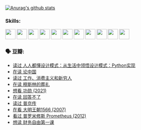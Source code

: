 
[![Anurag's github stats](https://github-readme-stats.vercel.app/api?username=w940853815)](https://github.com/anuraghazra/github-readme-stats)

### Skills:

<code><img height="32" src="https://cdn.jsdelivr.net/npm/simple-icons@v5/icons/python.svg"></code>
<code><img height="32" src="https://cdn.jsdelivr.net/npm/simple-icons@v5/icons/javascript.svg"></code>
<code><img height="32" src="https://cdn.jsdelivr.net/npm/simple-icons@v5/icons/django.svg"></code>
<code><img height="32" src="https://cdn.jsdelivr.net/npm/simple-icons@v5/icons/flask.svg"></code>
<code><img height="32" src="https://cdn.jsdelivr.net/npm/simple-icons@v5/icons/vuetify.svg"></code>
<code><img height="32" src="https://cdn.jsdelivr.net/npm/simple-icons@v5/icons/git.svg"></code>
<code><img height="32" src="https://cdn.jsdelivr.net/npm/simple-icons@v5/icons/docker.svg"></code>
<code><img height="32" src="https://cdn.jsdelivr.net/npm/simple-icons@v5/icons/postgresql.svg"></code>
<code><img height="32" src="https://cdn.jsdelivr.net/npm/simple-icons@v5/icons/elasticsearch.svg"></code>
<code><img height="32" src="https://cdn.jsdelivr.net/npm/simple-icons@v5/icons/macos.svg"></code>
<code><img height="32" src="https://cdn.jsdelivr.net/npm/simple-icons@v5/icons/linux.svg"></code>

### 🗣 豆瓣:

<!-- DOUBAN-ACTIVITIES:START -->
- [读过 人人都懂设计模式：从生活中领悟设计模式：Python实现](https://www.douban.com/people/136069238/status/3806334005/?_i=48059538)
- [在读 论中国](https://www.douban.com/people/136069238/status/3805671678/?_i=48059538)
- [读过 工作、消费主义和新穷人](https://www.douban.com/people/136069238/status/3803834644/?_i=48059538)
- [在读 穆斯林的葬礼](https://www.douban.com/people/136069238/status/3802824932/?_i=48059538)
- [想看 功勋‎ (2021)](https://www.douban.com/people/136069238/status/3802127044/?_i=48059538)
- [在读 回答不了](https://www.douban.com/people/136069238/status/3802078489/?_i=48059538)
- [读过 普京传](https://www.douban.com/people/136069238/status/3802076688/?_i=48059538)
- [在看 大明王朝1566‎ (2007)](https://www.douban.com/people/136069238/status/3800275133/?_i=48059538)
- [看过 普罗米修斯 Prometheus‎ (2012)](https://www.douban.com/people/136069238/status/3795487470/?_i=48059538)
- [想读 财务自由第一课](https://www.douban.com/people/136069238/status/3794955007/?_i=48059538)
<!-- DOUBAN-ACTIVITIES:END -->
<!--
**w940853815/w940853815** is a ✨ _special_ ✨ repository because its `README.md` (this file) appears on your GitHub profile.

Here are some ideas to get you started:

- 🔭 I’m currently working on ...
- 🌱 I’m currently learning ...
- 👯 I’m looking to collaborate on ...
- 🤔 I’m looking for help with ...
- 💬 Ask me about ...
- 📫 How to reach me: ...
- 😄 Pronouns: ...
- ⚡ Fun fact: ...
-->
